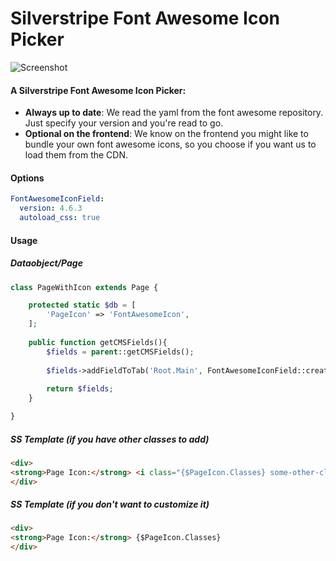 Silverstripe Font Awesome Icon Picker
====================================

![Screenshot](http://i.imgur.com/lLG0qvo.gifv)


#### A Silverstripe Font Awesome Icon Picker:

* **Always up to date**: We read the yaml from the font awesome repository. Just specify your version and you're read to go.
* **Optional on the frontend**: We know on the frontend you might like to bundle your own font awesome icons, so you choose if you want us to load them from the CDN.

#### Options

```yml
FontAwesomeIconField:
  version: 4.6.3
  autoload_css: true
````

#### Usage
##### Dataobject/Page
```php
class PageWithIcon extends Page {

    protected static $db = [
        'PageIcon' => 'FontAwesomeIcon',
    ];
    
    public function getCMSFields(){
        $fields = parent::getCMSFields();
        
        $fields->addFieldToTab('Root.Main', FontAwesomeIconField::create('PageIcon', 'Icon'));
        
        return $fields;
    }

} 

````
##### SS Template (if you have other classes to add)
```html
<div>
<strong>Page Icon:</strong> <i class="{$PageIcon.Classes} some-other-class"></i>
</div>
````

##### SS Template (if you don't want to customize it)
```html
<div>
<strong>Page Icon:</strong> {$PageIcon.Classes}
</div>
````
